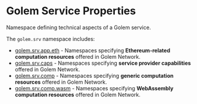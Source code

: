 # Golem Service Properties 
Namespace defining technical aspects of a Golem service.

The `golem.srv` namespace includes:

* [golem.srv.app.eth](srv/app/eth) - Namespaces specifying **Ethereum-related computation resources** offered in Golem Network.
* [golem.srv.caps](srv/caps) - Namespaces specifying **service provider capabilities** offered in Golem Network.
* [golem.srv.comp](srv/comp) - Namespaces specifying **generic computation resources** offered in Golem Network.
* [golem.srv.comp.wasm](srv/comp/wasm) - Namespaces specifying **WebAssembly computation resources** offered in Golem Network.
